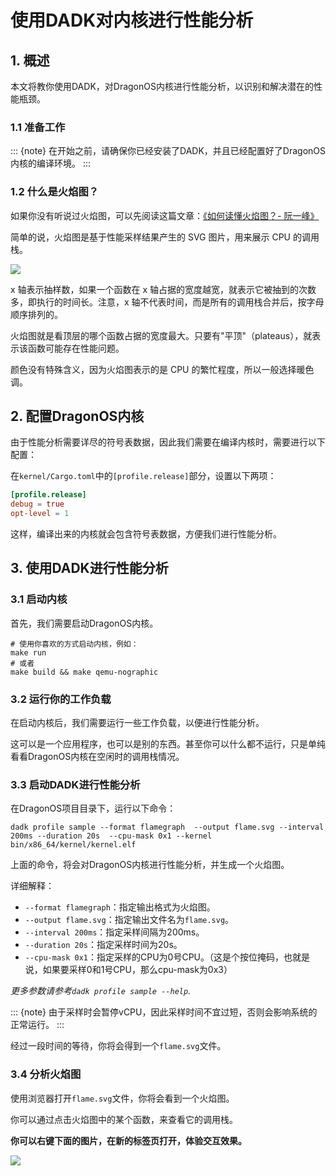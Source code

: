 # 使用DADK对内核进行性能分析

## 1. 概述

本文将教你使用DADK，对DragonOS内核进行性能分析，以识别和解决潜在的性能瓶颈。

### 1.1 准备工作

::: {note}
在开始之前，请确保你已经安装了DADK，并且已经配置好了DragonOS内核的编译环境。
:::

### 1.2 什么是火焰图？

如果你没有听说过火焰图，可以先阅读这篇文章：[《如何读懂火焰图？- 阮一峰》](https://www.ruanyifeng.com/blog/2017/09/flame-graph.html)

简单的说，火焰图是基于性能采样结果产生的 SVG 图片，用来展示 CPU 的调用栈。

![](https://web-static2.dragonos.org.cn//longjin/flame2.svg?imageSlim)

x 轴表示抽样数，如果一个函数在 x 轴占据的宽度越宽，就表示它被抽到的次数多，即执行的时间长。注意，x 轴不代表时间，而是所有的调用栈合并后，按字母顺序排列的。

火焰图就是看顶层的哪个函数占据的宽度最大。只要有"平顶"（plateaus），就表示该函数可能存在性能问题。

颜色没有特殊含义，因为火焰图表示的是 CPU 的繁忙程度，所以一般选择暖色调。

## 2. 配置DragonOS内核

由于性能分析需要详尽的符号表数据，因此我们需要在编译内核时，需要进行以下配置：

在`kernel/Cargo.toml`中的`[profile.release]`部分，设置以下两项：

```toml
[profile.release]
debug = true
opt-level = 1
```

这样，编译出来的内核就会包含符号表数据，方便我们进行性能分析。

## 3. 使用DADK进行性能分析

### 3.1 启动内核

首先，我们需要启动DragonOS内核。

```shell
# 使用你喜欢的方式启动内核，例如：
make run
# 或者
make build && make qemu-nographic
```

### 3.2 运行你的工作负载

在启动内核后，我们需要运行一些工作负载，以便进行性能分析。

这可以是一个应用程序，也可以是别的东西。甚至你可以什么都不运行，只是单纯看看DragonOS内核在空闲时的调用栈情况。

### 3.3 启动DADK进行性能分析

在DragonOS项目目录下，运行以下命令：

```shell
dadk profile sample --format flamegraph  --output flame.svg --interval 200ms --duration 20s  --cpu-mask 0x1 --kernel bin/x86_64/kernel/kernel.elf
```

上面的命令，将会对DragonOS内核进行性能分析，并生成一个火焰图。

详细解释：

- `--format flamegraph`：指定输出格式为火焰图。
- `--output flame.svg`：指定输出文件名为`flame.svg`。
- `--interval 200ms`：指定采样间隔为200ms。
- `--duration 20s`：指定采样时间为20s。
- `--cpu-mask 0x1`：指定采样的CPU为0号CPU。（这是个按位掩码，也就是说，如果要采样0和1号CPU，那么cpu-mask为0x3）

*更多参数请参考`dadk profile sample --help`.*

::: {note}
由于采样时会暂停vCPU，因此采样时间不宜过短，否则会影响系统的正常运行。
:::

经过一段时间的等待，你将会得到一个`flame.svg`文件。

### 3.4 分析火焰图

使用浏览器打开`flame.svg`文件，你将会看到一个火焰图。

你可以通过点击火焰图中的某个函数，来查看它的调用栈。

**你可以右键下面的图片，在新的标签页打开，体验交互效果。**

![](https://web-static2.dragonos.org.cn//longjin/flame2.svg?imageSlim)

